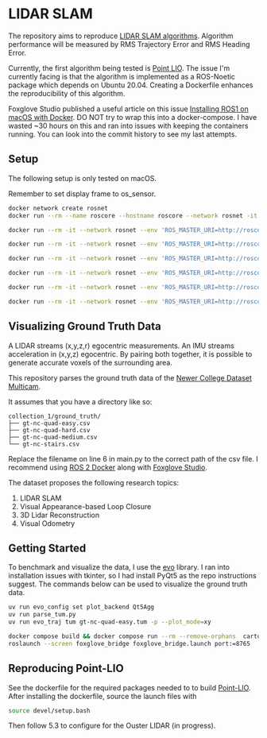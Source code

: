 # LIDAR SLAM
The repository aims to reproduce [LIDAR SLAM algorithms](https://arxiv.org/pdf/2311.00276). Algorithm performance will be measured by RMS Trajectory Error and RMS Heading Error.

Currently, the first algorithm being tested is [Point LIO](https://github.com/hku-mars/Point-LIO). The issue I'm currently facing is that the algorithm is implemented as a ROS-Noetic package which depends on Ubuntu 20.04. Creating a Dockerfile enhances the reproducibility of this algorithm.

Foxglove Studio published a useful article on this issue [Installing ROS1 on macOS with Docker](https://foxglove.dev/blog/installing-ros1-on-macos-with-docker). DO NOT try to wrap this into a docker-compose. I have wasted ~30 hours on this and ran into issues with keeping the containers running. You can look into the commit history to see my last attempts.

## Setup
The following setup is only tested on macOS.

Remember to set display frame to os_sensor.



``` bash
docker network create rosnet
docker run --rm --name roscore --hostname roscore --network rosnet -it rosdemo roscore
```

```bash
docker run --rm -it --network rosnet --env 'ROS_MASTER_URI=http://roscore:11311/' rosdemo rostopic list
```

```bash
docker run --rm -it --network rosnet --env 'ROS_MASTER_URI=http://roscore:11311/' rosdemo rostopic pub /chatter std_msgs/String 'data: hello' -r 1
```

```bash
docker run --rm -it --network rosnet --env 'ROS_MASTER_URI=http://roscore:11311/' rosdemo rostopic echo /chatter
```

```bash
docker run --rm -it --network rosnet --env 'ROS_MASTER_URI=http://roscore:11311/' -p 8765:8765 rosdemo roslaunch foxglove_bridge foxglove_bridge.launch
```

```bash
docker run --rm -it --network rosnet --env 'ROS_MASTER_URI=http://roscore:11311/' -v /Users/ox/workspace/newer-college-1/2021-07-01-10-37-38-quad-easy.bag:/2021-07-01-10-37-38-quad-easy.bag rosdemo rosbag play 2021-07-01-10-37-38-quad-easy.bag
```

```bash
docker run --rm -it --network rosnet --env 'ROS_MASTER_URI=http://roscore:11311/' -v /Users/ox/workspace/newer-college-1/2021-07-01-10-37-38-quad-easy.bag:/2021-07-01-10-37-38-quad-easy.bag rosdemo bash
```


## Visualizing Ground Truth Data
A LIDAR streams (x,y,z,r) egocentric measurements. An IMU streams acceleration in (x,y,z) egocentric. By pairing both together, it is possible to generate accurate voxels of the surrounding area.

This repository parses the ground truth data of the [Newer College Dataset Multicam](https://ori-drs.github.io/newer-college-dataset/multi-cam/).

It assumes that you have a directory like so:

```
collection_1/ground_truth/
├── gt-nc-quad-easy.csv
├── gt-nc-quad-hard.csv
├── gt-nc-quad-medium.csv
└── gt-nc-stairs.csv
```

Replace the filename on line 6 in main.py to the correct path of the csv file. I recommend using [ROS 2 Docker](https://foxglove.dev/blog/installing-ros2-on-macos-with-docker)
along with [Foxglove Studio](https://app.foxglove.dev/).

The dataset proposes the following research topics:
1. LIDAR SLAM
2. Visual Appearance-based Loop Closure
3. 3D Lidar Reconstruction
4. Visual Odometry

## Getting Started

To benchmark and visualize the data, I use the [evo](https://github.com/MichaelGrupp/evo) library. I ran into installation issues with tkinter, so I had install PyQt5 as the repo instructions suggest. The commands below can be used to visualize the ground truth data.

```bash
uv run evo_config set plot_backend Qt5Agg
uv run parse_tum.py
uv run evo_traj tum gt-nc-quad-easy.tum -p --plot_mode=xy
```
```bash
docker compose build && docker compose run --rm --remove-orphans  cartographer-ros
roslaunch --screen foxglove_bridge foxglove_bridge.launch port:=8765
```

## Reproducing Point-LIO
See the dockerfile for the required packages needed to to build [Point-LIO](https://github.com/hku-mars/Point-LIO). After installing the dockerfile, source the launch files with 
```bash
source devel/setup.bash
```
Then follow 5.3 to configure for the Ouster LIDAR (in progress). 
